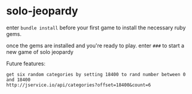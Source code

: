 # solo-jeopardy


enter `bundle install` before your first game to install the necessary ruby gems.

once the gems are installed and you're ready to play. enter `###` to start a new game of solo jeopardy


Future features:

    get six random categories by setting 18400 to rand number between 0 and 18400
    http://jservice.io/api/categories?offset=18400&count=6


